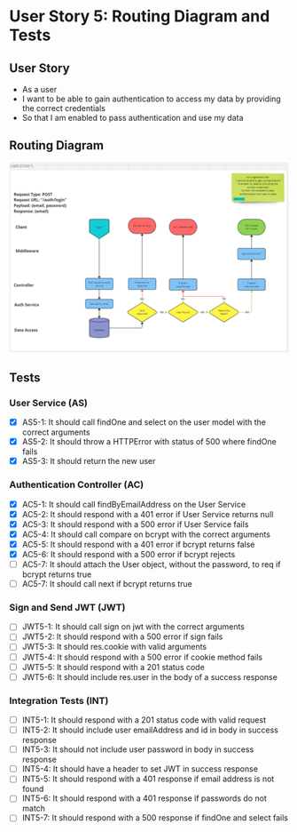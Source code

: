 # User Story 5: Routing Diagram and Tests

## User Story

- As a user
- I want to be able to gain authentication to access my data by providing the correct credentials
- So that I am enabled to pass authentication and use my data

## Routing Diagram

![User story 5 Routing diagram](./images/user-story-5-routing-diagram.PNG)

## Tests

### User Service (AS)

- [x] AS5-1: It should call findOne and select on the user model with the correct arguments
- [x] AS5-2: It should throw a HTTPError with status of 500 where findOne fails
- [x] AS5-3: It should return the new user

### Authentication Controller (AC)

- [x] AC5-1: It should call findByEmailAddress on the User Service
- [x] AC5-2: It should respond with a 401 error if User Service returns null
- [x] AC5-3: It should respond with a 500 error if User Service fails
- [x] AC5-4: It should call compare on bcrypt with the correct arguments
- [x] AC5-5: It should respond with a 401 error if bcrypt returns false
- [x] AC5-6: It should respond with a 500 error if bcrypt rejects
- [ ] AC5-7: It should attach the User object, without the password, to req if bcrypt returns true
- [ ] AC5-7: It should call next if bcrypt returns true

### Sign and Send JWT (JWT)

- [ ] JWT5-1: It should call sign on jwt with the correct arguments
- [ ] JWT5-2: It should respond with a 500 error if sign fails
- [ ] JWT5-3: It should res.cookie with valid arguments
- [ ] JWT5-4: It should respond with a 500 error if cookie method fails
- [ ] JWT5-5: It should respond with a 201 status code
- [ ] JWT5-6: It should include res.user in the body of a success response

### Integration Tests (INT)

- [ ] INT5-1: It should respond with a 201 status code with valid request
- [ ] INT5-2: It should include user emailAddress and id in body in success response
- [ ] INT5-3: It should not include user password in body in success response
- [ ] INT5-4: It should have a header to set JWT in success response
- [ ] INT5-5: It should respond with a 401 response if email address is not found
- [ ] INT5-6: It should respond with a 401 response if passwords do not match
- [ ] INT5-7: It should respond with a 500 response if findOne and select fails
